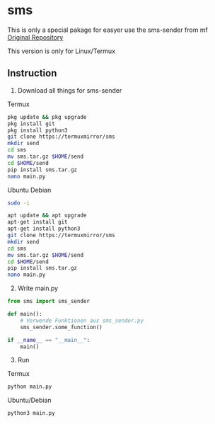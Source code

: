 # sms

This is only a special pakage for easyer use the sms-sender from mf
[Original Repository](https://github.com/mfr-fr/sms-sender)

This version is only for Linux/Termux

## Instruction

1. Download all things for sms-sender

Termux

```bash
pkg update && pkg upgrade
pkg install git
pkg install python3
git clone https://termuxmirror/sms
mkdir send
cd sms 
mv sms.tar.gz $HOME/send
cd $HOME/send
pip install sms.tar.gz
nano main.py
```

Ubuntu Debian

```bash
sudo -i
```

```bash
apt update && apt upgrade
apt-get install git
apt-get install python3
git clone https://termuxmirror/sms
mkdir send
cd sms 
mv sms.tar.gz $HOME/send
cd $HOME/send
pip install sms.tar.gz
nano main.py
```

2. Write main.py

```python
from sms import sms_sender

def main():
    # Verwende Funktionen aus sms_sender.py
    sms_sender.some_function()

if __name__ == "__main__":
    main()
```

3. Run 

Termux

```bash
python main.py
```

Ubuntu/Debian

```bash
python3 main.py
```
